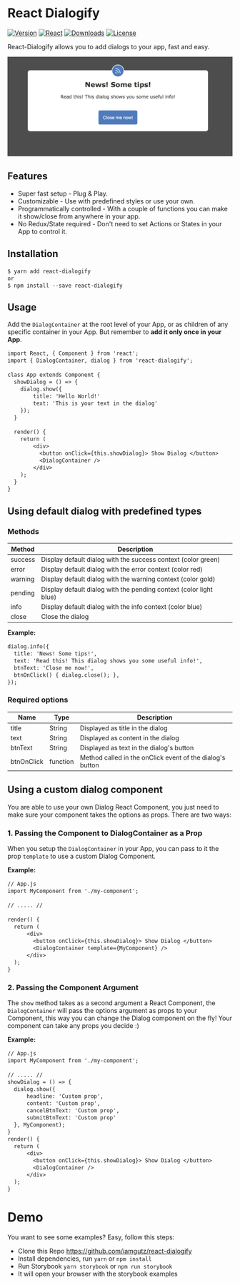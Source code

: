 # React Dialogify
[![Version](https://img.shields.io/npm/v/react-dialogify.svg?style=for-the-badge&logo=appveyor)]()
[![React](https://img.shields.io/npm/dependency-version/react-dialogify/react.svg?style=for-the-badge&logo=appveyor)]()
[![Downloads](https://img.shields.io/npm/dw/react-dialogify.svg?style=for-the-badge&logo=appveyor)]()
[![License](https://img.shields.io/github/license/iamgutz/react-dialogify.svg?style=for-the-badge&logo=appveyor)]()

React-Dialogify allows you to add dialogs to your app, fast and easy.

![screen shot](https://raw.githubusercontent.com/iamgutz/react-dialogify/master/screenshots/dialogify-sample.png)

## Features
* Super fast setup - Plug & Play.
* Customizable - Use with predefined styles or use your own.
* Programmatically controlled - With a couple of functions you can make it show/close from anywhere in your app.
* No Redux/State required - Don't need to set Actions or States in your App to control it.

## Installation
```
$ yarn add react-dialogify
or
$ npm install --save react-dialogify
```

## Usage

Add the `DialogContainer` at the root level of your App, or as children of any specific container in your App. But remember to **add it only once in your App**.

```
import React, { Component } from 'react';
import { DialogContainer, dialog } from 'react-dialogify';

class App extends Component {
  showDialog = () => {
    dialog.show({
        title: 'Hello World!'
        text: 'This is your text in the dialog'
    });
  }

  render() {
    return (
        <div>
          <button onClick={this.showDialog}> Show Dialog </button>
          <DialogContainer />
        </div>
    );
  }
}
```

## Using default dialog with predefined types
### Methods
|Method| Description|
|---	|---	|
|success| Display default dialog with the success context (color green)|
|error| Display default dialog with the error context (color red)|
|warning| Display default dialog with the warning context (color gold)|
|pending| Display default dialog with the pending context (color light blue)|
|info| Display default dialog with the info context (color blue)|
|close| Close the dialog|

**Example:**
```
dialog.info({
  title: 'News! Some tips!',
  text: 'Read this! This dialog shows you some useful info!',
  btnText: 'Close me now!',
  btnOnClick() { dialog.close(); },
});
```
### Required options
|Name| Type| Description|
|---	|--- |---	|
|title| String | Displayed as title in the dialog|
|text| String | Displayed as content in the dialog|
|btnText| String | Displayed as text in the dialog's button|
|btnOnClick| function | Method called in the onClick event of the dialog's button|

## Using a custom dialog component
You are able to use your own Dialog React Component, you just need to make sure your component takes the options as props. There are two ways:

### 1. Passing the Component to DialogContainer as a Prop
When you setup the `DialogContainer` in your App, you can pass to it the prop `template` to use a custom Dialog Component.

**Example:**
```
// App.js
import MyComponent from './my-component';

// ..... //

render() {
  return (
      <div>
        <button onClick={this.showDialog}> Show Dialog </button>
        <DialogContainer template={MyComponent} />
      </div>
  );
}
```

### 2. Passing the Component Argument
The `show` method takes as a second argument a React Component, the `DialogContainer` will pass the options argument as props to your Component, this way you can change the Dialog component on the fly!
Your component can take any props you decide :)

**Example:**
```
// App.js
import MyComponent from './my-component';

// ..... //
showDialog = () => {
  dialog.show({
      headline: 'Custom prop',
      content: 'Custom prop',
      cancelBtnText: 'Custom prop',
      submitBtnText: 'Custom prop'
  }, MyComponent);
}
render() {
  return (
      <div>
        <button onClick={this.showDialog}> Show Dialog </button>
        <DialogContainer />
      </div>
  );
}
```

# Demo
You want to see some examples? Easy, follow this steps:

* Clone this Repo https://github.com/iamgutz/react-dialogify
* Install dependencies, run `yarn` or `npm install`
* Run Storybook `yarn storybook` or `npm run storybook`
* It will open your browser with the storybook examples
